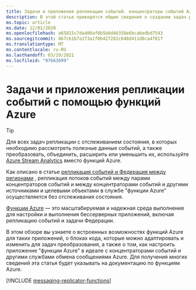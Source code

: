 ```yaml
---
title: Задачи и приложения репликации событий. концентраторы событий Azure | Документация Майкрософт
description: В этой статье приводятся общие сведения о создании задач репликации событий и приложений с помощью функций Azure.
ms.topic: article
ms.date: 12/01/2020
ms.openlocfilehash: a65815c7da400af8b5b6d46358e6bca6edbd7543
ms.sourcegitcommit: 867cb1b7a1f3a1f0b427282c648d411d0ca4f81f
ms.translationtype: MT
ms.contentlocale: ru-RU
ms.lasthandoff: 03/19/2021
ms.locfileid: "97663699"
---
```

# <a name="event-replication-tasks-and-applications-with-azure-functions"></a>Задачи и приложения репликации событий с помощью функций Azure

> [!TIP]
> Для всех задач репликации с отслеживанием состояния, в которых необходимо рассмотреть полезные данные событий, а также преобразовать, объединить, расширить или уменьшить их, используйте [Azure Stream Analytics](../stream-analytics/stream-analytics-introduction.md) вместо функций Azure.

Как описано в статье [репликация событий и Федерация между регионами](event-hubs-federation-overview.md) , репликация потоков событий между парами концентраторов событий и между концентраторами событий и другими источниками и целевыми объектами в службе "функции Azure" осуществляется без отслеживания состояния.

[Функции Azure](../azure-functions/functions-overview.md) — это масштабируемая и надежная среда выполнения для настройки и выполнения бессерверных приложений, включая репликацию событий и задачи Федерации.

В этом обзоре вы узнаете о встроенных возможностях функций Azure для таких приложений, о блоках кода, которые можно адаптировать и изменить для задач преобразования, а также о том, как настроить приложение "функции Azure" в идеале с концентраторами событий и другими службами обмена сообщениями Azure. Для получения многих сведений эта статья будет указывать на документацию по функциям Azure.

[!INCLUDE [messaging-replicator-functions](../../includes/messaging-replicator-functions.md)]









